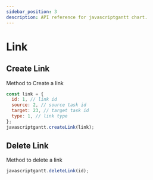 ```yaml
---
sidebar_position: 3
description: API reference for javascriptgantt chart.
---
```


# Link

## Create Link

Method to Create a link

```js title="createLink"
const link = {
  id: 1, // link id
  source: 2, // source task id
  target: 23, // target task id
  type: 1, // link type
};
javascriptgantt.createLink(link);
```

## Delete Link

Method to delete a link

```js title="deleteLink"
javascriptgantt.deleteLink(id);
```
